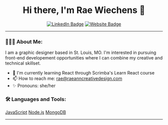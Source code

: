 <h1 align="center">Hi there, I'm Rae Wiechens 👋</h1>

<p align="center">
  <a href="https://www.linkedin.com/in/rae-wiechens-12113615b/"><img src="https://img.shields.io/badge/LinkedIn-orange?style=flat-square&logo=linkedin" alt="LinkedIn Badge"/></a>
  <a href="https://www.raewiechens.com/"><img src="https://img.shields.io/badge/Website-pink?style=flat-square" alt="Website Badge"/></a>
</p>

---

### 👩🏻‍💻 About Me:
I am a graphic designer based in St. Louis, MO. I'm interested in pursuing front-end developement opportunities where I can combine my creative and technical skillset.

- 🌱 I'm currently learning React through Scrimba's Learn React course 
- 📫 How to reach me: rae@raeanncreativedesign.com
- ✨ Pronouns: she/her

### 🛠️ Languages and Tools:

[JavaScript](https://img.shields.io/badge/-JavaScript-black?style=flat-square&logo=javascript)
[Node.js](https://img.shields.io/badge/-Node.js-black?style=flat-square&logo=node.js)
[MongoDB](https://img.shields.io/badge/-MongoDB-black?style=flat-square&logo=mongodb)
<!-- Add or remove languages and tools as per your skills -->

---
